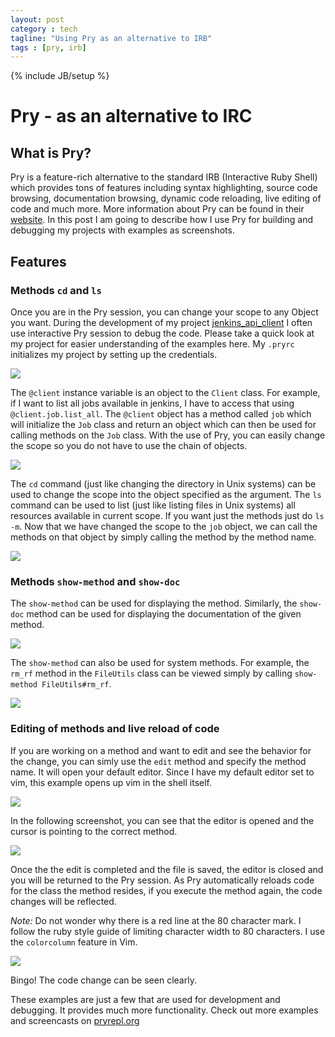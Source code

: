 ```yaml
---
layout: post
category : tech
tagline: "Using Pry as an alternative to IRB"
tags : [pry, irb]
---
```

{% include JB/setup %}

# Pry - as an alternative to IRC

## What is Pry?
Pry is a feature-rich alternative to the standard IRB (Interactive Ruby Shell)
which provides tons of features including syntax highlighting, source code
browsing, documentation browsing, dynamic code reloading, live editing of code
and much more. More information about Pry can be found in their
[website](http://pryrepl.org). In this post I am going to describe how I use
Pry for building and debugging my projects with examples as screenshots.

## Features

### Methods `cd` and `ls`

Once you are in the Pry session, you can change your scope to any Object you
want. During the development of my project
[jenkins_api_client](http://github.com/arangamani/jenkins_api_client) I often
use interactive Pry session to debug the code. Please take a quick look at my
project for easier understanding of the examples here. My `.pryrc` initializes
my project by setting up the credentials.


<img src='/blog/assets/images/pry/initial.png'/>


The `@client` instance variable is an object to the `Client` class. For example,
if I want to list all jobs available in jenkins, I have to access that using
`@client.job.list_all`. The `@client` object has a method called `job` which
will initialize the `Job` class and return an object which can then be used
for calling methods on the `Job` class. With the use of Pry, you can easily
change the scope so you do not have to use the chain of objects.


<img src='/blog/assets/images/pry/cd_and_ls.png'/>


The `cd` command (just like changing the directory in Unix systems) can be used
to change the scope into the object specified as the argument. The `ls` command
can be used to list (just like listing files in Unix systems) all resources
available in current scope. If you want just the methods just do `ls -m`.
Now that we have changed the scope to the `job` object, we can call the methods
on that object by simply calling the method by the method name.

<img src='/blog/assets/images/pry/run.png'/>

### Methods `show-method` and `show-doc`

The `show-method` can be used for displaying the method. Similarly, the
`show-doc` method can be used for displaying the documentation of the given
method.


<img src='/blog/assets/images/pry/show_method_and_show_doc.png'/>


The `show-method` can also be used for system methods. For example, the `rm_rf`
method in the `FileUtils` class can be viewed simply by calling `show-method
FileUtils#rm_rf`.


<img src='/blog/assets/images/pry/system_methods.png'/>


### Editing of methods and live reload of code
If you are working on a method and want to edit and see the behavior for the
change, you can simly use the `edit` method and specify the method name. It
will open your default editor. Since I have my default editor set to vim,
this example opens up vim in the shell itself.

<img src='/blog/assets/images/pry/before_edit.png'/>


In the following screenshot, you can see that the editor is opened and the
cursor is pointing to the correct method.

<img src='/blog/assets/images/pry/edit.png'/>


Once the the edit is completed and the file is saved, the editor is closed and
you will be returned to the Pry session. As Pry automatically reloads code for
the class the method resides, if you execute the method again, the code changes
will be reflected.

_Note:_ Do not wonder why there is a red line at the 80 character mark. I
follow the ruby style guide of limiting character width to 80 characters. I use
the `colorcolumn` feature in Vim.

<img src='/blog/assets/images/pry/after_edit.png'/>


Bingo! The code change can be seen clearly.

These examples are just a few that are used for development and debugging. It
provides much more functionality. Check out more examples and screencasts on
[pryrepl.org](http://pryrepl.org)
